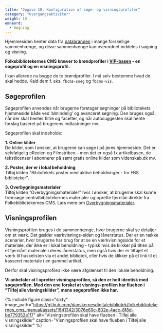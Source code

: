 ```yaml
---
title: "Opgave 10: Konfiguration af søge- og visningsprofiler"
category: "Overgangsaktiviter"
weight: 10
emneord:
  - Søgning
---
```

Hjemmesiden henter data fra [databrønden](https://www.dbc.dk/fbi/databronden) i mange forskellige sammenhænge, og disse
sammenhænge kan overordnet inddeles i søgning og visning.

**Folkebibliotekernes CMS kræver to brøndprofiler i [VIP-basen](http://vip.dbc.dk) - en søgeprofil
og en visningsprofil.**

I kan allerede nu bygge de to brøndprofiler. I må selv bestemme hvad de skal hedde. Kald dem f. eks. `fbcms-soeg` og `fbcms-vis`.

## Søgeprofilen
Søgeprofilen anvendes når brugerne foretager søgninger på bibliotekets hjemmeside både ved ’almindelig’ og avanceret søgning. Den bruges også, når der skal hentes filtre og facetter, og når autosuggesten skal hente forslag baseret på brugerens indtastninger mv.

Søgeprofilen skal indeholde:

**1. Online kilder**\
De kilder, som I ønsker, at brugerne kan søge i på jeres hjemmeside. Det er selvfølgelig eReolen og Filmstriben – men det er også fx artikelbasen, de tekstlicenser i abonnerer på samt gratis online kilder som videnskab.dk mv.

**2. Poster, der er i lokal beholdning**\
Tilføj kilden "Bibliotekets poster med aktive beholdninger - for FBS biblioteker". 

**3. Overbygningsmaterialer**\
Tilføj kilden ”Overbygningsmaterialer” hvis I ønsker, at brugerne skal kunne fremsøge centralbibliotekernes materialer og oprette fjernlån direkte fra Folkebibliotekernes CMS. Læs mere om [Overbygningsmaterialer](/nye-features/overbygningsmaterialer). 

## Visningsprofilen
Visningsprofilen bruges i de sammenhænge, hvor brugerne skal se detaljer om et værk. Det gælder værkvisnings-siden og lånerstatus.
Der er en række scenarier, hvor brugerne har brug for at se en værkvisningsside for et materiale,
der ikke er i lokal beholdning - typisk hvis de klikker på titlen på et fjernlånt materiale i deres lånerstatus, men også hvis der er tilføjet et værk til huskelisten via et andet bibliotek, eller hvis de klikker på et link til et kasseret materiale i en gammel artikel.

Derfor skal visningsprofilen ikke være afgrænset til den lokale beholdning.

**Vi anbefaler at I opretter visningsprofilen, så den er helt identisk med søgeprofilen. Med den ene forskel at visnings-profilen har flueben i ”Tilføj alle visningskilder”, mens søgeprofilen ikke har.**

{% include figure class="sixty" image_path="https://github.com/danskernesdigitalebibliotek/folkebibliotekernes_cms_manual/assets/1641342/3076e60c-802e-4acc-8f8d-be779352e1f7" alt="Visningsprofilen skal have flueben i Tilføj alle visningskilder" caption="Visningsprofilen skal have flueben i Tilføj alle visningskilder" %} 


